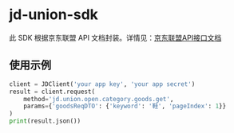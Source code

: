 # jd-union-sdk

此 SDK 根据京东联盟 API 文档封装。详情见：[京东联盟API接口文档](https://union.jd.com/searchResultDetail?articleId=108188)



## 使用示例

```python
client = JDClient('your app key', 'your app secret')
result = client.request(
    method='jd.union.open.category.goods.get',
    params={'goodsReqDTO': {'keyword': '鞋', 'pageIndex': 1}}
)
print(result.json())
```
